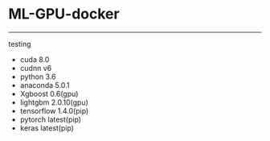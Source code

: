 # ML-GPU-docker
----------------------
testing 


- cuda          8.0            
- cudnn         v6             
- python        3.6            
- anaconda      5.0.1          
- Xgboost       0.6(gpu)       
- lightgbm      2.0.10(gpu)   
- tensorflow    1.4.0(pip)    
- pytorch       latest(pip)  
- keras         latest(pip)   
